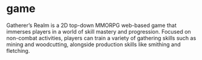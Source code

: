 # game
Gatherer’s Realm is a 2D top-down MMORPG web-based game that immerses players in a world of skill mastery and progression. Focused on non-combat activities, players can train a variety of gathering skills such as mining and woodcutting, alongside production skills like smithing and fletching. 

